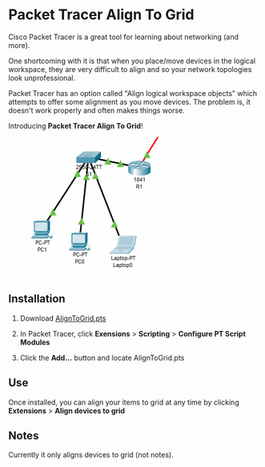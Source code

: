 # Packet Tracer Align To Grid

Cisco Packet Tracer is a great tool for learning about networking (and more).

One shortcoming with it is that when you place/move devices in the logical workspace, they are very difficult to align and so your network topologies look unprofessional.

Packet Tracer has an option called "Align logical workspace objects" which attempts to offer some alignment as you move devices. The problem is, it doesn't work properly and often makes things worse.

Introducing **Packet Tracer Align To Grid**!

![Demo of PTAlignToGrid](aligning.gif)

## Installation

1. Download [AlignToGrid.pts](AlignToGrid.pts)

2. In Packet Tracer, click **Exensions** > **Scripting** > **Configure PT Script Modules**

3. Click the **Add...** button and locate AlignToGrid.pts

## Use

Once installed, you can align your items to grid at any time by clicking **Extensions** > **Align devices to grid**

## Notes

Currently it only aligns devices to grid (not notes).
